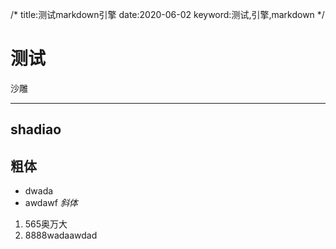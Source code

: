 /*
title:测试markdown引擎
date:2020-06-02
keyword:测试,引擎,markdown
*/

# 测试
沙雕
***
## shadiao
**粗体**
---
- dwada
- awdawf
*斜体*
1. 565奥万大
2. 8888wadaawdad